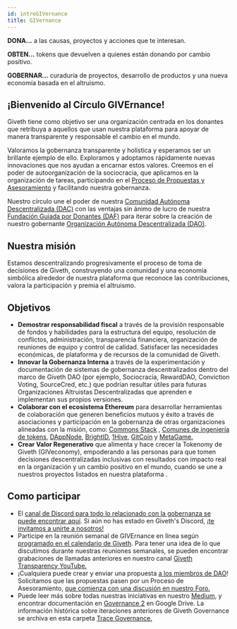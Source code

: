 ```yaml
---
id: introGIVernance
title: GIVernance
---
```


**DONA...** a las causas, proyectos y acciones que te interesan.

**OBTEN...** tokens que devuelven a quienes están donando por cambio positivo.

**GOBERNAR...** curaduría de proyectos, desarrollo de productos y una nueva economía basada en el altruismo.

## ¡Bienvenido al Círculo GIVErnance!

Giveth tiene como objetivo ser una organización centrada en los donantes que retribuya a aquellos que usan nuestra plataforma para apoyar de manera transparente y responsable el cambio en el mundo.

Valoramos la gobernanza transparente y holística y esperamos ser un brillante ejemplo de ello. Exploramos y adoptamos rápidamente nuevas innovaciones que nos ayudan a encarnar estos valores. Creemos en el poder de autoorganización de la sociocracia, que aplicamos en la organización de tareas, participando en el [Proceso de Propuestas y Asesoramiento](https://forum.giveth.io/c/givernance/proposals) y facilitando nuestra gobernanza.

Nuestro círculo une el poder de nuestra [Comunidad Autónoma Descentralizada (DAC)](https://trace.giveth.io/community/giveth-dac) con las ventajas sin ánimo de lucro de nuestra [Fundación Guiada por Donantes (DAF)]( https://www.sdgimpactfund.org/giveth-foundation) para iterar sobre la creación de nuestro gobernante [Organización Autónoma Descentralizada (DAO)](https://aragon.1hive.org/#/giveth/).

## Nuestra misión

Estamos descentralizando progresivamente el proceso de toma de decisiones de Giveth, construyendo una comunidad y una economía simbólica alrededor de nuestra plataforma que reconoce las contribuciones, valora la participación y premia el altruismo.

## Objetivos

- **Demostrar responsabilidad fiscal** a través de la provisión responsable de fondos y habilidades para la estructura del equipo, resolución de conflictos, administración, transparencia financiera, organización de reuniones de equipo y control de calidad. Satisfacer las necesidades económicas, de plataforma y de recursos de la comunidad de Giveth.
- **Innovar la Gobernanza Interna** a través de la experimentación y documentación de sistemas de gobernanza descentralizados dentro del marco de Giveth DAO (por ejemplo, Sociocracia, RewardDAO, Conviction Voting, SourceCred, etc.) que podrían resultar útiles para futuras Organizaciones Altruistas Descentralizadas que aprenden e implementan sus propios versiones.
- **Colaborar con el ecosistema Ethereum** para desarrollar herramientas de colaboración que generen beneficios mutuos y éxito a través de asociaciones y participación en la gobernanza de otras organizaciones alineadas con la misión, como: [Commons Stack](https://commonsstack.org/) , [Comunes de ingeniería de tokens](https://forum.tecommons.org/), [DAppNode](https://dappnode.io/), [BrightID](https://www.brightid.org/), [ 1Hive](https://about.1hive.org/), [GitCoin](https://gitcoin.co/) y [MetaGame.](https://wiki.metagame.wtf/)
- **Crear Valor Regenerativo** que alimenta y hace crecer la Tokenomy de Giveth (GIVeconomy), empoderando a las personas para que tomen decisiones descentralizadas inclusivas con resultados con impacto real en la organización y un cambio positivo en el mundo, cuando se une a nuestros proyectos listados en nuestra plataforma .

## Como participar

- El [canal de Discord para todo lo relacionado con la gobernanza se puede encontrar aquí](https://discord.com/channels/679428761438912522/762764762164887562). Si aún no has estado en Giveth's Discord, [¡te invitamos a unirte a nosotros!](https://discord.gg/965AGEaz)
- Participe en la reunión semanal de GIVErnance en línea según [programado en el calendario de Giveth](https://calendar.google.com/calendar/embed?src=givethdotio%40gmail.com&ctz=America%2FCosta_Rica). Para tener una idea de lo que discutimos durante nuestras reuniones semanales, se pueden encontrar grabaciones de llamadas anteriores en nuestro canal [Giveth Transparency YouTube.](https://www.youtube.com/channel/UCdqmP4axeI1hNmX20aZsOwg)
- ¡Cualquiera puede crear y enviar una propuesta [a los miembros de DAO](https://aragon.1hive.org/#/giveth/)! Solicitamos que las propuestas pasen por un Proceso de Asesoramiento, [que comienza con una discusión en nuestro Foro.](https://forum.giveth.io/)
- Puede leer más sobre todas nuestras iniciativas en nuestro [Medium](https://medium.com/giveth/), y encontrar documentación en [Governance 2](https://drive.google.com/drive/folders/1Jv2xcYsbMTqmUtDOfWV6yT0vy51PVW1J?usp=sharing) en Google Drive. La información histórica sobre iteraciones anteriores de Giveth Governance se archiva en esta carpeta [Trace Governance.](https://drive.google.com/drive/folders/15LF6NQx9KJDRtT1hACKIrNFr1rwAbAgZ?usp=sharing)